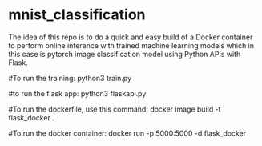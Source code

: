 # mnist_classification

The idea of this repo is to do a quick and easy build of a Docker container to perform online inference with trained machine learning models which in this case is pytorch image classification model using Python APIs with Flask.

#To run the training: 
python3 train.py

#to run the flask app:
python3 flaskapi.py

#To run the dockerfile, use this command:
docker image build -t flask_docker .

#To run the docker container:
docker run -p 5000:5000 -d flask_docker
